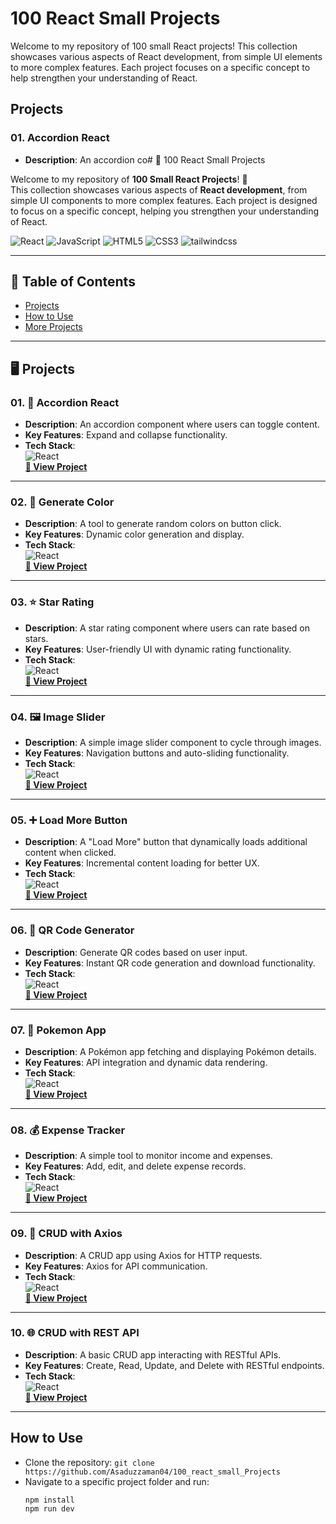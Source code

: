 # 100 React Small Projects

Welcome to my repository of 100 small React projects! This collection showcases various aspects of React development, from simple UI elements to more complex features. Each project focuses on a specific concept to help strengthen your understanding of React.

## Projects

### 01. Accordion React
- **Description**: An accordion co# 🚀 100 React Small Projects

Welcome to my repository of **100 Small React Projects**! 🎉  
This collection showcases various aspects of **React development**, from simple UI components to more complex features. Each project is designed to focus on a specific concept, helping you strengthen your understanding of React.

![React](https://img.shields.io/badge/React-20232A?style=for-the-badge&logo=react&logoColor=61DAFB)
![JavaScript](https://img.shields.io/badge/JavaScript-F7DF1E?style=for-the-badge&logo=javascript&logoColor=black)
![HTML5](https://img.shields.io/badge/HTML5-E34F26?style=for-the-badge&logo=html5&logoColor=white)
![CSS3](https://img.shields.io/badge/CSS3-1572B6?style=for-the-badge&logo=css3&logoColor=white)
![tailwindcss](https://img.shields.io/badge/Tailwind_CSS-grey?style=for-the-badge&logo=tailwind-css&logoColor=38B2AC)

---

## 📌 Table of Contents
- [Projects](#-projects)
- [How to Use](#-how-to-use)
- [More Projects](#-more-projects-coming-soon)

---

## 🖥️ Projects  

### 01. 📂 Accordion React  
- **Description**: An accordion component where users can toggle content.  
- **Key Features**: Expand and collapse functionality.  
- **Tech Stack**:  
  ![React](https://img.shields.io/badge/React-20232A?style=flat&logo=react&logoColor=61DAFB)  
  **[🔗 View Project](https://github.com/Asaduzzaman04/100_react_small_Projects/tree/main/01_accordian_react/accordian)**  

---

### 02. 🎨 Generate Color  
- **Description**: A tool to generate random colors on button click.  
- **Key Features**: Dynamic color generation and display.  
- **Tech Stack**:  
  ![React](https://img.shields.io/badge/React-20232A?style=flat&logo=react&logoColor=61DAFB)  
  **[🔗 View Project](https://github.com/Asaduzzaman04/100_react_small_Projects/tree/main/02_GenrateColor_react/generateColor)**  

---

### 03. ⭐ Star Rating  
- **Description**: A star rating component where users can rate based on stars.  
- **Key Features**: User-friendly UI with dynamic rating functionality.  
- **Tech Stack**:  
  ![React](https://img.shields.io/badge/React-20232A?style=flat&logo=react&logoColor=61DAFB)  
  **[🔗 View Project](https://github.com/Asaduzzaman04/100_react_small_Projects/tree/main/03_star_rating/star_ratign)**  

---

### 04. 🖼️ Image Slider  
- **Description**: A simple image slider component to cycle through images.  
- **Key Features**: Navigation buttons and auto-sliding functionality.  
- **Tech Stack**:  
  ![React](https://img.shields.io/badge/React-20232A?style=flat&logo=react&logoColor=61DAFB)  
  **[🔗 View Project](https://github.com/Asaduzzaman04/100_react_small_Projects/tree/main/04_image_Slider/image_slider)**  

---

### 05. ➕ Load More Button  
- **Description**: A "Load More" button that dynamically loads additional content when clicked.  
- **Key Features**: Incremental content loading for better UX.  
- **Tech Stack**:  
  ![React](https://img.shields.io/badge/React-20232A?style=flat&logo=react&logoColor=61DAFB)  
  **[🔗 View Project](https://github.com/Asaduzzaman04/100_react_small_Projects/tree/main/05_load_more_button/load_more)**  

---

### 06. 🔳 QR Code Generator  
- **Description**: Generate QR codes based on user input.  
- **Key Features**: Instant QR code generation and download functionality.  
- **Tech Stack**:  
  ![React](https://img.shields.io/badge/React-20232A?style=flat&logo=react&logoColor=61DAFB)  
  **[🔗 View Project](https://github.com/Asaduzzaman04/100_react_small_Projects/tree/main/06_qr_code_generatior/qr_code)**  

---

### 07. 🐾 Pokemon App  
- **Description**: A Pokémon app fetching and displaying Pokémon details.  
- **Key Features**: API integration and dynamic data rendering.  
- **Tech Stack**:  
  ![React](https://img.shields.io/badge/React-20232A?style=flat&logo=react&logoColor=61DAFB)  
  **[🔗 View Project](https://github.com/Asaduzzaman04/100_react_small_Projects/tree/main/07_pokemon_app/pokemon)**  

---

### 08. 💰 Expense Tracker  
- **Description**: A simple tool to monitor income and expenses.  
- **Key Features**: Add, edit, and delete expense records.  
- **Tech Stack**:  
  ![React](https://img.shields.io/badge/React-20232A?style=flat&logo=react&logoColor=61DAFB)  
  **[🔗 View Project](https://github.com/Asaduzzaman04/100_react_small_Projects/tree/main/08_expense_tracker)**  

---

### 09. 🔄 CRUD with Axios  
- **Description**: A CRUD app using Axios for HTTP requests.  
- **Key Features**: Axios for API communication.  
- **Tech Stack**:  
  ![React](https://img.shields.io/badge/React-20232A?style=flat&logo=react&logoColor=61DAFB)  
  **[🔗 View Project](https://github.com/Asaduzzaman04/100_react_small_Projects/tree/main/09_curd_with_Axios/crud_wAxios)**  

---

### 10. 🌐 CRUD with REST API  
- **Description**: A basic CRUD app interacting with RESTful APIs.  
- **Key Features**: Create, Read, Update, and Delete with RESTful endpoints.  
- **Tech Stack**:  
  ![React](https://img.shields.io/badge/React-20232A?style=flat&logo=react&logoColor=61DAFB)  
  **[🔗 View Project](https://github.com/Asaduzzaman04/100_react_small_Projects/tree/main/10_crud_with_restApi/crud_RestApi)**  

---


## How to Use
- Clone the repository: `git clone https://github.com/Asaduzzaman04/100_react_small_Projects`
- Navigate to a specific project folder and run:
  ```bash
  npm install
  npm run dev

